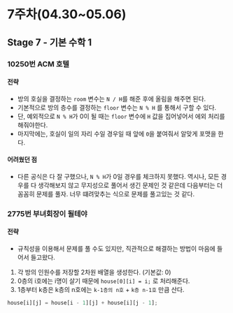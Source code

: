 # 7주차(04.30~05.06)

## Stage 7 - 기본 수학 1

### 10250번 ACM 호텔

#### 전략

- 방의 호실을 결정하는 `room` 변수는 `N / H`를 해준 후에 올림을 해주면 된다.
- 기본적으로 방의 층수를 결정하는 `floor` 변수는 `N % H` 를 통해서 구할 수 있다.
- 단, 예외적으로 `N % H`가 0이 될 때는 `floor` 변수에 `H` 값을 집어넣어서 에외 처리를 해줘야한다.
- 마지막에는, 호실이 일의 자리 수일 경우일 때 앞에 `0`을 붙여줘서 알맞게 포맷을 한다.

#### 어려웠던 점

- 다른 공식은 다 잘 구했으나, `N % H`가 0일 경우를 체크하지 못했다. 역시나, 모든 경우를 다 생각해보지 않고 무지성으로 풀어서 생긴 문제인 것 같은데 다음부터는 더 꼼꼼히 문제를 풀자. 너무 떄려맞추는 식으로 문제를 풀고있는 것 같다.

### 2775번 부녀회장이 될테야

#### 전략

- 규칙성을 이용해서 문제를 풀 수도 있지만, 직관적으로 해결하는 방법이 마음에 들어서 들고왔다.

1. 각 방의 인원수를 저장할 2차원 배열을 생성한다. (기본값: 0)
2. 0층의 i호에는 i명이 살기 때문에 `house[0][i] = i;` 로 처리해준다.
3. 1층부터 k층은 k층의 n호에는 `k-1층의 n호` + `k층 n-1호` 만큼 산다.

```js
house[i][j] = house[i - 1][j] + house[i][j - 1];
```
